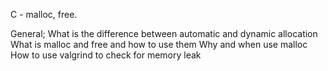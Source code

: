 C - malloc, free.

General;
What is the difference between automatic and dynamic allocation
What is malloc and free and how to use them
Why and when use malloc
How to use valgrind to check for memory leak
